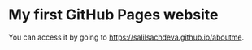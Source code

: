  # My first GitHub Pages website

 You can access it by going to https://salilsachdeva.github.io/aboutme.
